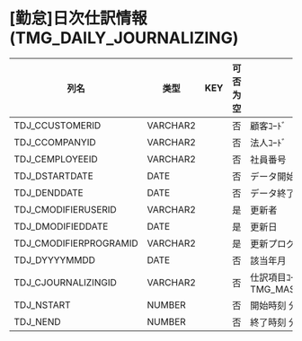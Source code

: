 # [勤怠]日次仕訳情報                                                  (TMG_DAILY_JOURNALIZING)
| 列名   | 类型   | KEY  | 可否为空 | 注释   |
| ---- | ---- | ---- | ---- | ---- |
|TDJ_CCUSTOMERID|VARCHAR2||否|顧客ｺｰﾄﾞ                                                                                    |
|TDJ_CCOMPANYID|VARCHAR2||否|法人ｺｰﾄﾞ                                                                                    |
|TDJ_CEMPLOYEEID|VARCHAR2||否|社員番号                                                                                      |
|TDJ_DSTARTDATE|DATE||否|データ開始日                                                                                    |
|TDJ_DENDDATE|DATE||否|データ終了日                                                                                    |
|TDJ_CMODIFIERUSERID|VARCHAR2||是|更新者                                                                                       |
|TDJ_DMODIFIEDDATE|DATE||是|更新日                                                                                       |
|TDJ_CMODIFIERPROGRAMID|VARCHAR2||是|更新プログラムID                                                                                 |
|TDJ_DYYYYMMDD|DATE||否|該当年月                                                                                      |
|TDJ_CJOURNALIZINGID|VARCHAR2||否|仕訳項目ｺｰﾄﾞ                                                    TMG_MAST_JOURNALIZE           |
|TDJ_NSTART|NUMBER||否|開始時刻                          分単位                                                         |
|TDJ_NEND|NUMBER||否|終了時刻                          分単位                                                         |
